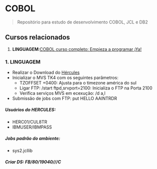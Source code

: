 # COBOL

> Repositório para estudo de desenvolvimento COBOL, JCL e DB2

## Cursos relacionados

1. **LINGUAGEM**:[COBOL curso completo: Empieza a programar ¡Ya!](https://www.udemy.com/lenguaje-de-programacion-cobol/)


### 1. LINGUAGEM

* Realizar o Download do [Hércules](http://wotho.ethz.ch/tk4-/)
* Inicializar o MVS TK4 com os seguintes parâmetros:
    * TZOFFSET  +0400: Ajusta para o timezone américa do sul
    * Ligar FTP: /start ftpd,srvport=2100: Inicializa o FTP na Porta 2100
    * Verifica serviços MVS em ecexução: /d a,l
* Submissão de jobs com FTP: put HELLO AAINTRDR

##### Usuários do HERCULES:
* HERC01/CUL8TR
* IBMUSER/IBMPASS


##### Jobs padrão do ambiente:
* sys2.jcllib


##### Criar DS: FB/80/19040///C

